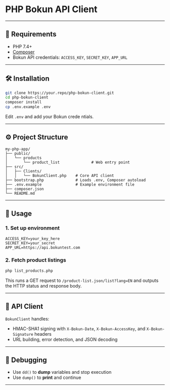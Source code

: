# PHP Bokun API Client

---

## 🚀 Requirements

* PHP 7.4+
* [Composer](https://getcomposer.org/)
* Bokun API credentials: `ACCESS_KEY`, `SECRET_KEY`, `APP_URL`

---

## 🛠️ Installation

```bash
git clone https://your.repo/php-bokun-client.git
cd php-bokun-client
composer install
cp .env.example .env
```

Edit `.env` and add your Bokun crede    ntials.

---

## ⚙️ Project Structure

```
my-php-app/
├── public/
│   └── products
│       └── product_list              # Web entry point
├── src/
│   ├── Clients/
│   │   └── BokunClient.php    # Core API client
├── bootstrap.php              # Loads .env, Composer autoload
├── .env.example               # Example environment file
├── composer.json
└── README.md
```

---

## 🔧 Usage

### 1. Set up environment

```env
ACCESS_KEY=your_key_here
SECRET_KEY=your_secret
APP_URL=https://api.bokuntest.com
```

### 2. Fetch product listings

```bash
php list_products.php
```

This runs a GET request to `/product-list.json/list?lang=EN` and outputs the HTTP status and response body.

---

## 📖 API Client

`BokunClient` handles:

* HMAC-SHA1 signing with `X-Bokun-Date`, `X-Bokun-AccessKey`, and `X-Bokun-Signature` headers
* URL building, error detection, and JSON decoding

---

## 🧪 Debugging

* Use `dd()` to **dump** variables and stop execution
* Use `dump()` to **print** and continue

---